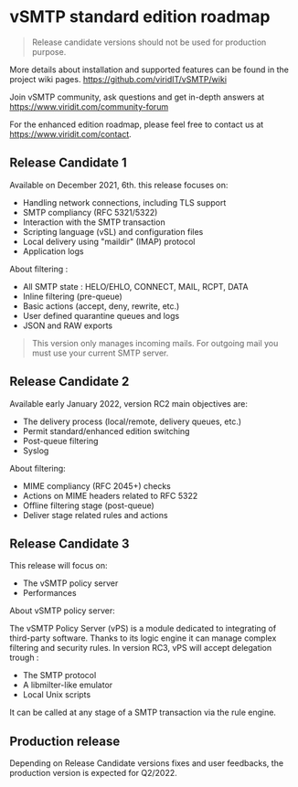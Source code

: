 # vSMTP standard edition roadmap

>Release candidate versions should not be used for production purpose.

More details about installation and supported features can be found in the project wiki pages. <https://github.com/viridIT/vSMTP/wiki>

Join vSMTP community, ask questions and get in-depth answers at <https://www.viridit.com/community-forum>

For the enhanced edition roadmap, please feel free to contact us at <https://www.viridit.com/contact>.

## Release Candidate 1

Available on December 2021, 6th. this release focuses on:

- Handling network connections, including TLS support
- SMTP compliancy (RFC 5321/5322)
- Interaction with the SMTP transaction
- Scripting language (vSL) and configuration files
- Local delivery using "maildir" (IMAP) protocol
- Application logs

About filtering :

- All SMTP state : HELO/EHLO, CONNECT, MAIL, RCPT, DATA
- Inline filtering (pre-queue)
- Basic actions (accept, deny, rewrite, etc.)
- User defined quarantine queues and logs
- JSON and RAW exports

>This version only manages incoming mails. For outgoing mail you must use your current SMTP server.

## Release Candidate 2

Available early January 2022, version RC2 main objectives are:

- The delivery process (local/remote, delivery queues, etc.)
- Permit standard/enhanced edition switching
- Post-queue filtering
- Syslog

About filtering:

- MIME compliancy (RFC 2045+) checks
- Actions on MIME headers related to RFC 5322
- Offline filtering stage (post-queue)
- Deliver stage related rules and actions

## Release Candidate 3

This release will focus on:

- The vSMTP policy server
- Performances

About vSMTP policy server:

The vSMTP Policy Server (vPS) is a module dedicated to integrating of third-party software. Thanks to its logic engine it can manage complex filtering and security rules. In version RC3, vPS will accept delegation trough :

- The SMTP protocol
- A libmilter-like emulator
- Local Unix scripts

It can be called at any stage of a SMTP transaction via the rule engine.

## Production release

Depending on Release Candidate versions fixes and user feedbacks, the production version is expected for Q2/2022.
